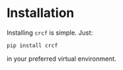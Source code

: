 # Installation

Installing `crcf` is simple. Just:

```shell
pip install crcf
``` 
 
in your preferred virtual environment. 